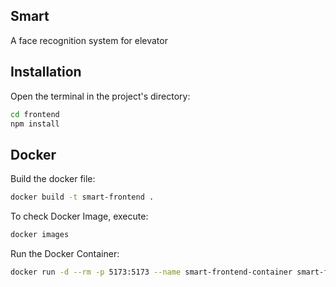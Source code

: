 ## Smart

A face recognition system for elevator

## Installation

Open the terminal in the project's directory:

```bash
cd frontend
npm install
```

## Docker

Build the docker file:

```bash
docker build -t smart-frontend .
```

To check Docker Image, execute:

```bash
docker images
```

Run the Docker Container:

```bash
docker run -d --rm -p 5173:5173 --name smart-frontend-container smart-frontend
```